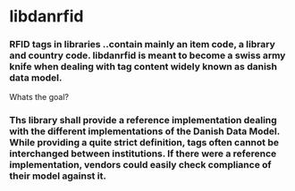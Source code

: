 # libdanrfid
### RFID tags in libraries  ..contain mainly an item code, a library and country code. libdanrfid is meant to become a swiss army knife when dealing with tag content widely known as danish data model.

Whats the goal?

### Ths library shall provide a reference implementation dealing with the different implementations of the Danish Data Model. While providing a quite strict definition, tags often cannot be interchanged between institutions. If there were a reference implementation, vendors could easily check compliance of their model against it.
